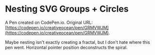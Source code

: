 # Nesting SVG Groups + Circles

A Pen created on CodePen.io. Original URL: [https://codepen.io/creativeocean/pen/GRMVWJM](https://codepen.io/creativeocean/pen/GRMVWJM).

Maybe nesting isn't exactly creating a fractal, but I don't hate where this pen went. Horizontal pointer position deconstructs the spiral.